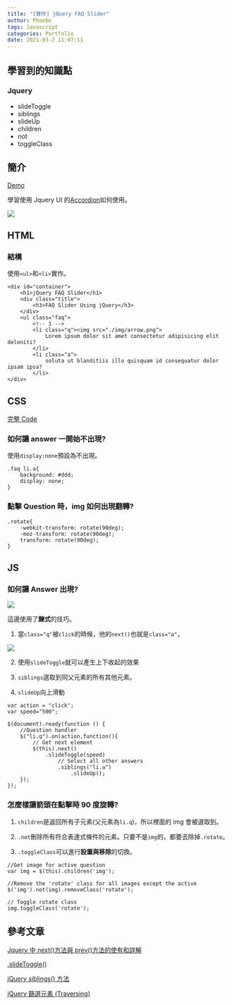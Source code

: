 ```yaml
---
title: "[實作] jQuery FAQ Slider"
author: Phoebe
tags: Javascript
categories: Portfolio
date: 2021-03-2 11:07:11
---
```


## 學習到的知識點

### Jquery

- slideToggle
- siblings
- slideUp
- children
- not
- toggleClass

## 簡介

[Demo](https://hff2.github.io/My-Projects/Faq_Slider/index.html)

學習使用 Jquery UI 的[Accordion](https://jqueryui.com/accordion/)如何使用。

![](https://i.imgur.com/jfCO8FF.png)

## HTML

### 結構

使用`<ul>`和`<li>`實作。

```html=
<div id="container">
    <h1>jQuery FAQ Slider</h1>
    <div class="title">
        <h3>FAQ Slider Using jQuery</h3>
    </div>
    <ul class="faq">
        <!-- 1 -->
        <li class="q"><img src="./img/arrow.png">
            Lorem ipsum dolor sit amet consectetur adipisicing elit deleniti?
        </li>
        <li class="a">
            soluta ut blanditiis illo quisquam id consequatur dolor ipsam ipsa?
        </li>
</div>
```

## CSS

[完整 Code](https://github.com/hff2/My-Projects/blob/faq-slider/Faq_Slider/css/style.css)

### 如何讓 answer 一開始不出現?

使用`display:none`預設為不出現。

```css=
.faq li.a{
    background: #ddd;
    display: none;
}
```

### 點擊 Question 時，img 如何出現翻轉?

```css=
.rotate{
    -webkit-transform: rotate(90deg);
    -moz-transform: rotate(90deg);
    transform: rotate(90deg);
}
```

## JS

### 如何讓 Answer 出現?

![](https://i.imgur.com/Fazl8hr.png)

這邊使用了**鍊式**的技巧。

1. 當`class="q"`被`click`的時候，他的`next()`也就是`class="a"`，

![](https://i.imgur.com/JSRJvxb.png)

2. 使用`slideToggle`就可以產生上下收起的效果

3. `siblings`選取到同父元素的所有其他元素。

4. `slideUp`向上滑動

```javascript=
var action = "click";
var speed="500";

$(document).ready(function () {
    //Question handler
    $("li.q").on(action,function(){
        // Get next element
        $(this).next()
            .slideToggle(speed)
                // Select all other answers
                .siblings("li.a")
                    .slideUp();
    });
});
```

### 怎麼樣讓箭頭在點擊時 90 度旋轉?

1. `children`是返回所有子元素(父元素為`li.q`)，所以裡面的 img 會被選取到。

2. `.not`刪除所有符合表達式條件的元素。只要不是`img`的，都要去除掉`.rotate`。

3. `.toggleClass`可以進行**設置與移除**的切換。

```javascript=
//Get image for active question
var img = $(this).children('img');

//Remove the 'rotate' class for all images except the active
$('img').not(img).removeClass('rotate');

// Toggle rotate class
img.toggleClass('rotate');
```

## 參考文章

[Jquery 中 next()方法與 prev()方法的使有和詳解](https://www.itread01.com/content/1549818083.html)

[.slideToggle()](https://api.jquery.com/slidetoggle/)

[jQuery siblings() 方法](http://www.w3big.com/zh-TW/jquery/traversing-siblings.html)

[jQuery 篩選元素 (Traversing)](https://www.fooish.com/jquery/traversing.html)
